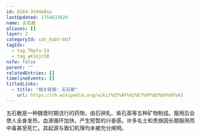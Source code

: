 ```yaml
---
id: 0164-3t84e0sy
lastUpdated: 1754633624
name: 五石散
aliases: []
layer: 2
categoryId: cat_8abY-bU7
tagIds:
  - tag_TRpfu-I4
  - tag_wK1Gjc5B
nsfw: false
parent: ""
relatedEntries: []
timelineEvents: []
titledLinks:
  - title: "相关链接: 五石散"
    url: https://zh.wikipedia.org/wiki/%E5%AF%92%E7%9F%B3%E6%95%A3
---
```


五石散是一种魏晋时期流行的药物，由石钟乳、紫石英等五种矿物制成。服用后会使人全身发热，血液循环加快，产生短暂的兴奋感。许多名士和贵族因长期服用而中毒甚至死亡。其起源与致幻机理均未被充分阐明。
